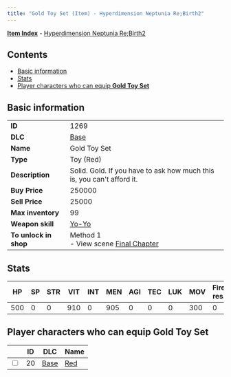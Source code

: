 ```yaml
---
title: "Gold Toy Set (Item) - Hyperdimension Neptunia Re;Birth2"
---
```


[**Item Index**](/neptunia/rb2/item/index.html) - [Hyperdimension Neptunia Re;Birth2](/neptunia/rb2)

## Contents

- [Basic information](#basic-information)
- [Stats](#stats)
- [Player characters who can equip **Gold Toy Set**](#player-characters-who-can-equip-gold-toy-set)

## Basic information

|   |   |
| -- | -- |
| **ID** | 1269 |
| **DLC** | [Base](/neptunia/rb2/dlc/0-base.html) |
| **Name** | Gold Toy Set |
| **Type** | Toy (Red) |
| **Description** | Solid. Gold. If you have to ask how much this is, you can't afford it. |
| **Buy Price** | 250000 |
| **Sell Price** | 25000 |
| **Max inventory** | 99 |
| **Weapon skill** | [Yo-Yo](/neptunia/rb2/skill/0-2601-yo-yo.html) |
| **To unlock in shop** | Method 1<br />- View scene [Final Chapter](/neptunia/rb2/scene/0-467-final-chapter.html) |

## Stats

| HP | SP | STR | VIT | INT | MEN | AGI | TEC | LUK | MOV | Fire res. | Ice res. | Wind res. | Lightning res. |
| -- | -- | --- | --- | --- | --- | --- | --- | --- | --- | --------- | -------- | --------- | -------------- |
| 500 | 0 | 0 | 910 | 0 | 905 | 0 | 0 | 0 | 300 | 0 | 0 | 0 | 0 |

## Player characters who can equip **Gold Toy Set**

|    | ID | DLC | Name |
| -- | -- | --- | ---- |
| <input type="checkbox" id="rb2-player-0-20" class="trackbox" /> | 20 | [Base](/neptunia/rb2/dlc/0-base.html) | [Red](/neptunia/rb2/player/0-20-red.html) |